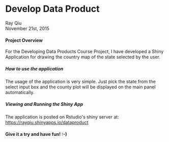 # Develop Data Product
Ray Qiu  
November 21st, 2015  

#### Project Overview

For the Developing Data Products Course Project, I have developed a Shiny Application for drawing the country map of the state selected by the user.

##### How to use the application

The usage of the application is very simple.  Just pick the state from the select input box and the county plot will be displayed on the main panel automatically.

##### Viewing and Running the Shiny App

The application is posted on Rstudio's shiny server at: https://rayqiu.shinyapps.io/dataproduct

#### Give it a try and have fun! :-)

